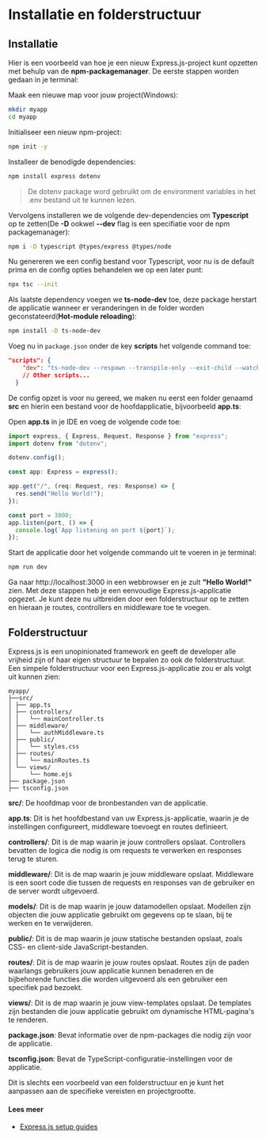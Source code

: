 # Installatie en folderstructuur

## Installatie

Hier is een voorbeeld van hoe je een nieuw Express.js-project kunt opzetten met behulp van de **npm-packagemanager**.
De eerste stappen worden gedaan in je terminal:

Maak een nieuwe map voor jouw project(Windows):

```bash
mkdir myapp
cd myapp
```

Initialiseer een nieuw npm-project:

```bash
npm init -y
```

Installeer de benodigde dependencies:

```bash
npm install express dotenv
```

> De dotenv package word gebruikt om de environment variables in het .env bestand uit te kunnen lezen.

Vervolgens installeren we de volgende dev-dependencies om **Typescript** op te zetten(De **-D** ookwel **--dev** flag is een specifiatie voor de npm packagemanager):

```bash
npm i -D typescript @types/express @types/node
```

Nu genereren we een config bestand voor Typescript, voor nu is de default prima en de config opties behandelen we op een later punt:

```bash
npx tsc --init
```

Als laatste dependency voegen we **ts-node-dev** toe, deze package herstart de applicatie wanneer er veranderingen in de folder worden geconstateerd(**Hot-module reloading**):

```bash
npm install -D ts-node-dev
```

Voeg nu in `package.json` onder de key **scripts** het volgende command toe:

```json
"scripts": {
    "dev": "ts-node-dev --respawn --transpile-only --exit-child --watch src src/app.ts",
    // Other scripts...
  }
```

De config opzet is voor nu gereed, we maken nu eerst een folder genaamd **src** en hierin een bestand voor de hoofdapplicatie, bijvoorbeeld **app.ts**:

Open **app.ts** in je IDE en voeg de volgende code toe:

```javascript
import express, { Express, Request, Response } from "express";
import dotenv from "dotenv";

dotenv.config();

const app: Express = express();

app.get("/", (req: Request, res: Response) => {
  res.send("Hello World!");
});

const port = 3000;
app.listen(port, () => {
  console.log(`App listening on port ${port}`);
});
```

Start de applicatie door het volgende commando uit te voeren in je terminal:

```bash
npm run dev
```

Ga naar http://localhost:3000 in een webbrowser en je zult **"Hello World!"** zien.
Met deze stappen heb je een eenvoudige Express.js-applicatie opgezet. Je kunt deze nu uitbreiden door een folderstructuur op te zetten en hieraan je routes, controllers en middleware toe te voegen.

## Folderstructuur

Express.js is een unopinionated framework en geeft de developer alle vrijheid zijn of haar eigen structuur te bepalen zo ook de folderstructuur. Een simpele folderstructuur voor een Express.js-applicatie zou er als volgt uit kunnen zien:

```
myapp/
├──src/
│ ├── app.ts
│ ├── controllers/
│ │   └── mainController.ts
│ ├── middleware/
│ │   └── authMiddleware.ts
│ ├── public/
│ │   └── styles.css
│ ├── routes/
│ │   └── mainRoutes.ts
│ └── views/
│     └── home.ejs
├── package.json
├── tsconfig.json

```

**src/**: De hoofdmap voor de bronbestanden van de applicatie.

**app.ts**: Dit is het hoofdbestand van uw Express.js-applicatie, waarin je de instellingen configureert, middleware toevoegt en routes definieert.

**controllers/**: Dit is de map waarin je jouw controllers opslaat. Controllers bevatten de logica die nodig is om requests te verwerken en responses terug te sturen.

**middleware/**: Dit is de map waarin je jouw middleware opslaat. Middleware is een soort code die tussen de requests en responses van de gebruiker en de server wordt uitgevoerd.

**models/**: Dit is de map waarin je jouw datamodellen opslaat. Modellen zijn objecten die jouw applicatie gebruikt om gegevens op te slaan, bij te werken en te verwijderen.

**public/**: Dit is de map waarin je jouw statische bestanden opslaat, zoals CSS- en client-side JavaScript-bestanden.

**routes/**: Dit is de map waarin je jouw routes opslaat. Routes zijn de paden waarlangs gebruikers jouw applicatie kunnen benaderen en de bijbehorende functies die worden uitgevoerd als een gebruiker een specifiek pad bezoekt.

**views/**: Dit is de map waarin je jouw view-templates opslaat. De templates zijn bestanden die jouw applicatie gebruikt om dynamische HTML-pagina's te renderen.

**package.json**: Bevat informatie over de npm-packages die nodig zijn voor de applicatie.

**tsconfig.json**: Bevat de TypeScript-configuratie-instellingen voor de applicatie.

Dit is slechts een voorbeeld van een folderstructuur en je kunt het aanpassen aan de specifieke vereisten en projectgrootte.

#### Lees meer

- [Express.js setup guides](http://expressjs.com/en/starter/installing.html)
